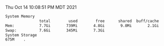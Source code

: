 Thu Oct 14 10:08:51 PM MDT 2021
```bash
System Memory
               total        used        free      shared  buff/cache   available
Mem:           7.7Gi       739Mi       4.8Gi       9.0Mi       2.1Gi       6.6Gi
Swap:          7.6Gi       345Mi       7.3Gi
System Storage
675M	.
```
```bash
